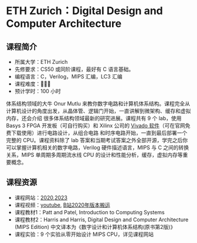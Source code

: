 # ETH Zurich：Digital Design and Computer Architecture

## 课程简介

- 所属大学：ETH Zurich
- 先修要求：CS50 或同阶课程，最好有 C 语言基础。
- 编程语言：C，Verilog，MIPS 汇编，LC3 汇编
- 课程难度：🌟🌟🌟
- 预计学时：100 小时

体系结构领域的大牛 Onur Mutlu 来教你数字电路和计算机体系结构。课程完全从计算机设计的角度出发，从晶体管、逻辑门开始，一直讲解到微架构、缓存和虚拟内存，还会介绍
很多体系结构领域最新的研究进展。课程共有 9 个 lab，使用 Basys 3 FPGA 开发板（可自行购买）和 Xilinx 公司的  [Vivado 软件](https://china.xilinx.com/products/design-tools/vivado.html)（可在官网免费下载使用）进行电路设计，从组合电路
和时序电路开始，一直到最后部署一个完整的 CPU。课程资料除了 lab 答案和当期考试答案之外全部开源，学完之后你可以掌握计算机相关的数字电路，Verilog 硬件描述语言，MIPS 与 C 之间的转换关系，MIPS 单周期多周期流水线 CPU 的设计和性能分析，缓存，虚拟内存等重要概念。

## 课程资源

- 课程网站：[2020](https://safari.ethz.ch/digitaltechnik/spring2020/),[2023](https://safari.ethz.ch/digitaltechnik/spring2023/)
- 课程视频：[youtube](https://www.youtube.com/playlist?list=PL5Q2soXY2Zi_FRrloMa2fUYWPGiZUBQo2), [B站2020年版本搬运](https://www.bilibili.com/video/BV1MA411s7qq/?vd_source=77d47fcb2bac41ab4ad02f265b3273cf)
- 课程教材1：Patt and Patel, Introduction to Computing Systems
- 课程教材2：Harris and Harris, Digital Design and Computer Architecture (MIPS Edition)
中文译本为《数字设计和计算机体系结构(原书第2版)》
- 课程实验：9 个实验从零开始设计 MIPS CPU，详见课程网站
